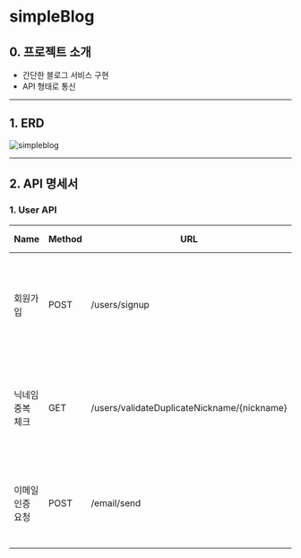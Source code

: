 # simpleBlog

## 0. 프로젝트 소개
- 간단한 블로그 서비스 구현
- API 형태로 통신
------
## 1. ERD
![simpleblog](https://github.com/Kim-Jong-Gyu/simpleBlog/assets/62927374/ef37ef6f-fffe-4ee8-af0c-03a3cfcd0777)

------
## 2. API 명세서

### 1. User API
| Name      | Method | URL                                         | Request Header | Request Body                                                                                                                                                                                       | Response Header | Response Body                                                    |
|-----------|--------|---------------------------------------------|-----------------|----------------------------------------------------------------------------------------------------------------------------------------------------------------------------------------------------|-----------------|------------------------------------------------------------------|
| 회원가입      | POST   | /users/signup                               | none            | {<br/>"email" : "email@email.com",<br/>"nickname": "nickname",<br/>"password" : "password123",<br/>"checkPassword" : "password123",<br/>"email":"email123@gmail.com",<br/>"authNum":"123456"<br/>} | none            | {<br/>"status" : "201",<br/>"message":"회원가입에 성공했습니다"<br/>}       |
| 닉네임 중복 체크 | GET    | /users/validateDuplicateNickname/{nickname} | none            | none                                                                                                                                                                                               | none            | {<br/>"status" : "200",<br/>"message":"닉네임 중복 체크에 성공했습니다."<br/>} |
| 이메일 인증 요청 | POST   | /email/send                                 | none            | {<br/>"email" : "email@email.com"}                                                                                                                                                                 | none            | {<br/>"status" : "200",<br/>"message":"이메일 인증에 성공했습니다."<br/>}    |
